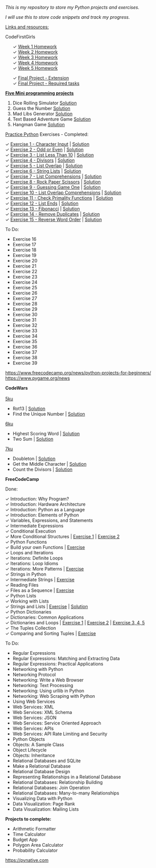 <i>This is my repository to store my Python projects and exercises.

I will use this to store code snippets and track my progress.
</i>

<u>Links and resources:</u>

CodeFirstGirls
<ul>
&#10003; <a href = "cfg-homework-week1.py">Week 1 Homework</a><br>
&#10003; <a href = "cfg-homework-week2.py">Week 2 Homework</a><br>
&#10003; <a href = "cfg-homework-week3.py">Week 3 Homework</a><br>
&#10003; <a href = "cfg-homework-week4.py">Week 4 Homework</a><br>
&#10003; <a href = "cfg-homework-week5.py">Week 5 Homework</a><br>

&#10003; <a href = "https://github.com/bethk90/cfgFinalProject">Final Project - Extension</a><br>
&#10003; <a href = "cfg-finalproject-1.py">Final Project - Required tasks</a><br>

</ul>

<b><a href = "https://knightlab.northwestern.edu/2014/06/05/five-mini-programming-projects-for-the-python-beginner/">Five Mini programming projects</a></b>
<ol>
<li>Dice Rolling Simulator <a href = "exercise40.py">Solution</a></li>
<li>Guess the Number <a href = "exercise41.py">Solution</a></li>
<li>Mad Libs Generator <a href = "exercise41.py">Solution</a></li>
<li>Text Based Adventure Game <a href = "exercise45.py">Solution</a></li>
<li>Hangman Game <a href ="exercise44.py">Solution</a></li>
</ol>

<a href = "https://www.practicepython.org/">Practice Python</a> Exercises - Completed:

&#10003; <a href = https://www.practicepython.org/exercise/2014/01/29/01-character-input.html>Exercise 1 - Character Input</a> | <a href = "exercise20.py">Solution</a><br>
&#10003; <a href = https://www.practicepython.org/exercise/2014/02/05/02-odd-or-even.html>Exercise 2 - Odd or Even</a> | <a href = "exercise22.py">Solution</a><br>
&#10003; <a href = https://www.practicepython.org/exercise/2014/02/15/03-list-less-than-ten.html>Exercise 3 - List Less Than 10</a> | <a href = "exercise24.py">Solution</a><br>
&#10003; <a href = https://www.practicepython.org/exercise/2014/02/26/04-divisors.html>Exercise 4 - Divisors</a> | <a href = "exercise23.py">Solution</a><br>
&#10003; <a href = https://www.practicepython.org/exercise/2014/03/05/05-list-overlap.html>Exercise 5 - List Overlap</a> | <a href = "exercise25.py">Solution</a><br>
&#10003; <a href = https://www.practicepython.org/exercise/2014/03/12/06-string-lists.html>Exercise 6 - String Lists</a> | <a href = "exercise26.py">Solution</a><br>
&#10003; <a href = https://www.practicepython.org/exercise/2014/03/19/07-list-comprehensions.html>Exercise 7 - List Comprehensions</a> | <a href = "exercise27.py">Solution</a><br>
&#10003; <a href = https://www.practicepython.org/exercise/2014/03/26/08-rock-paper-scissors.html>Exercise 8 - Rock Paper Scissors</a> | <a href = "exercise28.py">Solution</a><br>
&#10003; <a href = https://www.practicepython.org/exercise/2014/04/02/09-guessing-game-one.html>Exercise 9 - Guessing Game One</a> | <a href = "exercise29.py">Solution</a><br>
&#10003; <a href = https://www.practicepython.org/exercise/2014/04/10/10-list-overlap-comprehensions.html>Exercise 10 - List Overlap Comprehensions</a> | <a href = "exercise30.py">Solution</a><br>
&#10003; <a href = https://www.practicepython.org/exercise/2014/04/16/11-check-primality-functions.html>Exercise 11 - Check Primality Functions</a> | <a href = "exercise31.py">Solution</a><br>
&#10003; <a href = https://www.practicepython.org/exercise/2014/04/25/12-list-ends.html>Exercise 12 - List Ends</a> | <a href = "exercise32.py">Solution</a><br>
&#10003; <a href = https://www.practicepython.org/exercise/2014/04/30/13-fibonacci.html>Exercise 13 - Fibonacci</a> | <a href = "exercise34.py">Solution</a><br>
&#10003; <a href = https://www.practicepython.org/exercise/2014/05/15/14-list-remove-duplicates.html>Exercise 14 - Remove Duplicates</a> | <a href = "exercise36.py">Solution</a><br>
&#10003; <a href = https://www.practicepython.org/exercise/2014/05/21/15-reverse-word-order.html>Exercise 15 - Reverse Word Order</a> | <a href = "exercise46.py">Solution</a><br>

To Do:

<ul>

<li>Exercise 16
<li>Exercise 17
<li>Exercise 18
<li>Exercise 19
<li>Exercise 20
<li>Exercise 21
<li>Exercise 22
<li>Exercise 23
<li>Exercise 24
<li>Exercise 25
<li>Exercise 26
<li>Exercise 27
<li>Exercise 28
<li>Exercise 29
<li>Exercise 30
<li>Exercise 31
<li>Exercise 32
<li>Exercise 33
<li>Exercise 34
<li>Exercise 35
<li>Exercise 36
<li>Exercise 37
<li>Exercise 38
<li>Exercise 39
</ul>

https://www.freecodecamp.org/news/python-projects-for-beginners/
https://www.pygame.org/news

<b>CodeWars</b><br><br>
<u>5ku</u>
<ul>
<li>Rot13 | <a href = codewars4.py>Solution</a></li>
<li>Find the Unique Number | <a href = codewars5.py>Solution</a></li>

</ul>
<u>6ku</u>
<ul>
<li>Highest Scoring Word | <a href = codewars1.py>Solution</a></li>
<li>Two Sum | <a href = codewars6.py>Solution</a></li>

</ul>

<u>7ku</u>
<ul>
<li>Doubleton | <a href = codewars2.py>Solution</a></li>
<li>Get the Middle Character | <a href = codewars2.py>Solution</a></li>
<li>Count the Divisors | <a href = codewars7.py>Solution</a></li>

</ul>

<b>FreeCodeCamp</b>

Done:

&#10003; Introduction: Why Program?<br>
&#10003; Introduction: Hardware Architecture<br>
&#10003; Introduction: Python as a Language<br>
&#10003; Introduction: Elements of Python<br>
&#10003; Variables, Expressions, and Statements<br>
&#10003; Intermediate Expressions<br>
&#10003; Conditional Execution<br>
&#10003; More Conditional Structures | <a href ="exercise4.py">Exercise 1</a> | <a href ="exercise4.py">Exercise 2</a><br> 
&#10003; Python Functions<br>
&#10003; Build your own Functions | <a href ="exercise4.py">Exercise</a><br>
&#10003; Loops and Iterations<br>
&#10003; Iterations: Definite Loops<br>
&#10003; Iterations: Loop Idioms<br>
&#10003; Iterations: More Patterns | <a href ="exercise7.py">Exercise</a><br>
&#10003; Strings in Python<br>
&#10003; Intermediate Strings | <a href ="exercise19.py">Exercise</a><br>
&#10003; Reading Files<br>
&#10003; Files as a Sequence | <a href = "exercise18.py">Exercise</a><br>
&#10003; Python Lists<br>
&#10003; Working with Lists<br>
&#10003; Strings and Lists | <a href = "https://www.youtube.com/watch?v=-9TfJF2dwHI">Exercise</a> | <a href = "exercise33.py">Solution</a><br>
&#10003; Python Dictionaries<br>
&#10003; Dictionaries: Common Applications<br>
&#10003; Dictionaries and Loops | <a href = "exercise35.py">Exercise 1</a> | <a href = "exercise37.py">Exercise 2</a> | <a href = "exercise38.py">Exercise 3, 4, 5</a><br>
&#10003; The Tuples Collection<br>
&#10003; Comparing and Sorting Tuples | <a href = "exercise39.py">Exercise</a><br>

To Do:

<uL>
<li>Regular Expressions
<li>Regular Expressions: Matching and Extracting Data
<li>Regular Expressions: Practical Applications
<li>Networking with Python
<li>Networking Protocol
<li>Networking: Write a Web Browser
<li>Networking: Text Processing
<li>Networking: Using urllib in Python
<li>Networking: Web Scraping with Python
<li>Using Web Services
<li>Web Services: XML
<li>Web Services: XML Schema
<li>Web Services: JSON
<li>Web Services: Service Oriented Approach
<li>Web Services: APIs
<li>Web Services: API Rate Limiting and Security
<li>Python Objects
<li>Objects: A Sample Class
<li>Object Lifecycle
<li>Objects: Inheritance
<li>Relational Databases and SQLite
<li>Make a Relational Database
<li>Relational Database Design
<li>Representing Relationships in a Relational Database
<li>Relational Databases: Relationship Building
<li>Relational Databases: Join Operation
<li>Relational Databases: Many-to-many Relationships
<li>Visualizing Data with Python
<li>Data Visualization: Page Rank
<li>Data Visualization: Mailing Lists
</ul>

<b>Projects to complete:</b>

<ul>
<li>Arithmetic Formatter
<li>Time Calculator
<li>Budget App
<li>Polygon Area Calculator
<li>Probability Calculator
</ul>

https://pynative.com

